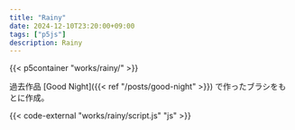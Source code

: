 ```yaml
---
title: "Rainy"
date: 2024-12-10T23:20:00+09:00
tags: ["p5js"]
description: Rainy
---
```


{{< p5container "works/rainy/" >}}

過去作品 [Good Night]({{< ref "/posts/good-night" >}}) で作ったブラシをもとに作成。

{{< code-external "works/rainy/script.js" "js" >}}
